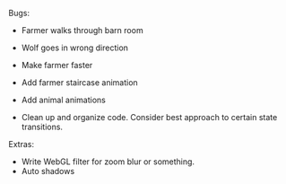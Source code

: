Bugs:
- Farmer walks through barn room
- Wolf goes in wrong direction

- Make farmer faster
- Add farmer staircase animation
- Add animal animations
- Clean up and organize code. Consider best approach to certain state transitions.

Extras:
- Write WebGL filter for zoom blur or something.
- Auto shadows